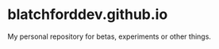 blatchforddev.github.io
========================

My personal repository for betas, experiments or other things.
